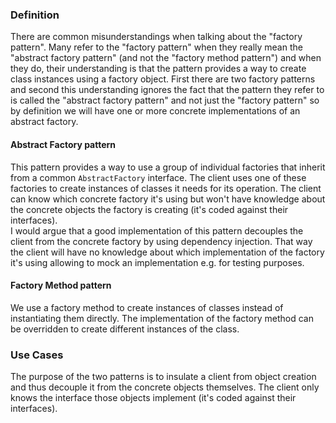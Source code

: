 ### Definition

There are common misunderstandings when talking about the "factory pattern". Many refer to the "factory pattern" when they really mean the "abstract factory pattern" (and not the "factory method pattern") and when they do, their understanding is that the pattern provides a way to create class instances using a factory object. First there are two factory patterns and second this understanding ignores the fact that the pattern they refer to is called the "abstract factory pattern" and not just the "factory pattern" so by definition we will have one or more concrete implementations of an abstract factory.

#### Abstract Factory pattern

This pattern provides a way to use a group of individual factories that inherit from a common ```AbstractFactory``` interface. The client uses one of these factories to create instances of classes it needs for its operation. The client can know which concrete factory it's using but won't have knowledge about the concrete objects the factory is creating (it's coded against their interfaces).<br>
I would argue that a good implementation of this pattern decouples the client from the concrete factory by using dependency injection. That way the client will have no knowledge about which implementation of the factory it's using allowing to mock an implementation e.g. for testing purposes.

#### Factory Method pattern

We use a factory method to create instances of classes instead of instantiating them directly. The implementation of the factory method can be overridden to create different instances of the class.   

### Use Cases
The purpose of the two patterns is to insulate a client from object creation and thus decouple it from the concrete objects themselves. The client only  knows the interface those objects implement (it's coded against their interfaces).